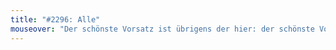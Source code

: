 ```yaml
---
title: "#2296: Alle"
mouseover: "Der schönste Vorsatz ist übrigens der hier: der schönste Vorsatz ist übrigens der hier."
---
```


